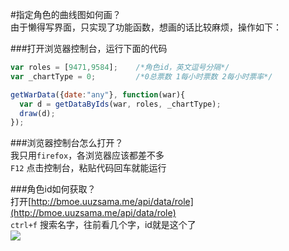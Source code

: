#指定角色的曲线图如何画？  
由于懒得写界面，只实现了功能函数，想画的话比较麻烦，操作如下：  

###打开浏览器控制台，运行下面的代码  

```js
var roles = [9471,9584];    /*角色id，英文逗号分隔*/
var _chartType = 0;         /*0总票数 1每小时票数 2每小时票率*/

getWarData({date:"any"}, function(war){
  var d = getDataByIds(war, roles, _chartType);
  draw(d);
});
```

###浏览器控制台怎么打开？  
我只用`firefox`，各浏览器应该都差不多  
`F12` 点击控制台，粘贴代码回车就能运行  


###角色id如何获取？   
打开[http://bmoe.uuzsama.me/api/data/role](http://bmoe.uuzsama.me/api/data/role)  
`ctrl+f` 搜索名字，往前看几个字，id就是这个了  
![](https://c.hime.io/images/2015/11/21/2556794212293238.png)  